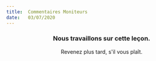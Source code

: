 ```yaml
---
title:  Commentaires Moniteurs
date:   03/07/2020
---
```


### <center>Nous travaillons sur cette leçon.</center>
<center>Revenez plus tard, s'il vous plaît.</center>